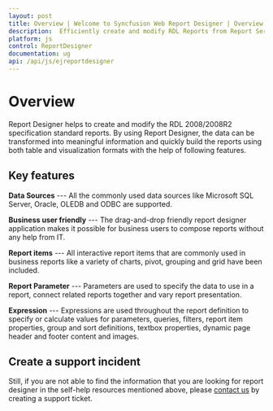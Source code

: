 ```yaml
---
layout: post
title: Overview | Welcome to Syncfusion Web Report Designer | Overview of Web Report Designer.
description:  Efficiently create and modify RDL Reports from Report Server in RDL 2008/2008R2 specification standard.
platform: js
control: ReportDesigner
documentation: ug
api: /api/js/ejreportdesigner
---
```


# Overview

Report Designer helps to create and modify the RDL 2008/2008R2 specification standard reports. By using Report Designer, the data can be transformed into meaningful information and quickly build the reports using both table and visualization formats with the help of following features.

## Key features

**Data Sources** --- All the commonly used data sources like Microsoft SQL Server, Oracle, OLEDB and ODBC are supported.

**Business user friendly** --- The drag-and-drop friendly report designer application makes it possible for business users to compose reports without any help from IT. 

**Report items** --- All interactive report items that are commonly used in business reports like a variety of charts, pivot, grouping and grid have been included.

**Report Parameter** --- Parameters are used to specify the data to use in a report, connect related reports together and vary report presentation.

**Expression** --- Expressions are used throughout the report definition to specify or calculate values for parameters, queries, filters, report item properties, group and sort definitions, textbox properties, dynamic page header and footer content and images.

## Create a support incident
Still, if you are not able to find the information that you are looking for report designer in the self-help resources mentioned above, please [contact us](http://www.syncfusion.com/support/) by creating a support ticket.